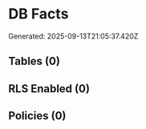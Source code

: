 # DB Facts

Generated: 2025-09-13T21:05:37.420Z

## Tables (0)

## RLS Enabled (0)

## Policies (0)
